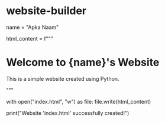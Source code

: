# website-builder
name = "Apka Naam"

html_content = f"""
<!DOCTYPE html>
<html lang="en">
<head>
    <meta charset="UTF-8">
    <meta name="viewport" content="width=device-width, initial-scale=1.0">
    <title>{name}'s Website</title>
</head>
<body>
    <h1>Welcome to {name}'s Website</h1>
    <p>This is a simple website created using Python.</p>
</body>
</html>
"""

with open("index.html", "w") as file:
    file.write(html_content)

print("Website 'index.html' successfully created!")
